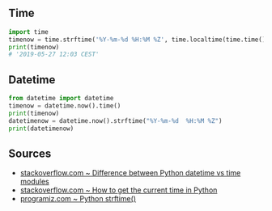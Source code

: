 ## Time

```python
import time
timenow = time.strftime('%Y-%m-%d %H:%M %Z', time.localtime(time.time()))
print(timenow) 
# '2019-05-27 12:03 CEST'
```

## Datetime

```python
from datetime import datetime
timenow = datetime.now().time()
print(timenow)
datetimenow = datetime.now().strftime("%Y-%m-%d  %H:%M %Z")
print(datetimenow)
```

## Sources

- [stackoverflow.com ~ Difference between Python datetime vs time modules](https://stackoverflow.com/a/45163385)
- [stackoverflow.com ~ How to get the current time in Python](https://stackoverflow.com/questions/415511/how-to-get-the-current-time-in-python#415519)
- [programiz.com ~ Python strftime()](https://www.programiz.com/python-programming/datetime/strftime)
